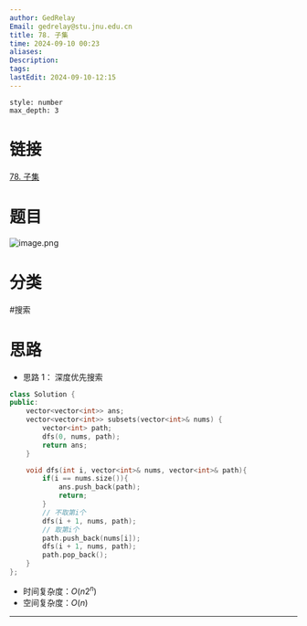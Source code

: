 ```yaml
---
author: GedRelay
Email: gedrelay@stu.jnu.edu.cn
title: 78. 子集
time: 2024-09-10 00:23
aliases: 
Description: 
tags: 
lastEdit: 2024-09-10-12:15
---
```


```toc
style: number
max_depth: 3
```

# 链接
[78. 子集](https://leetcode.cn/problems/subsets/) 

# 题目
![image.png](https://ged-pic-bed.oss-cn-guangzhou.aliyuncs.com/img/202409100024021.png)


# 分类
#搜索

# 思路
- 思路 1：
深度优先搜索

```cpp
class Solution {
public:
    vector<vector<int>> ans;
    vector<vector<int>> subsets(vector<int>& nums) {
        vector<int> path;
        dfs(0, nums, path);
        return ans;
    }

    void dfs(int i, vector<int>& nums, vector<int>& path){
        if(i == nums.size()){
            ans.push_back(path);
            return;
        }
        // 不取第i个
        dfs(i + 1, nums, path);
        // 取第i个
        path.push_back(nums[i]);
        dfs(i + 1, nums, path);
        path.pop_back();
    }
};
```


- 时间复杂度：${O\left( n2^{n}  \right)  }$ 
- 空间复杂度：${O\left( n \right)  }$ 


---

